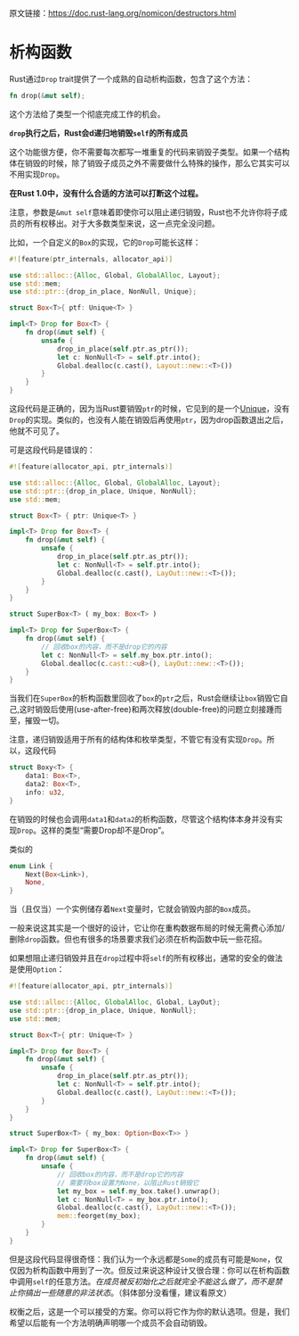 原文链接：<https://doc.rust-lang.org/nomicon/destructors.html>

# 析构函数

Rust通过`Drop` trait提供了一个成熟的自动析构函数，包含了这个方法：

```Rust
fn drop(&mut self);
```

这个方法给了类型一个彻底完成工作的机会。

**`drop`执行之后，Rust会d递归地销毁`self`的所有成员**

这个功能很方便，你不需要每次都写一堆重复的代码来销毁子类型。如果一个结构体在销毁的时候，除了销毁子成员之外不需要做什么特殊的操作，那么它其实可以不用实现`Drop`。

**在Rust 1.0中，没有什么合适的方法可以打断这个过程。**

注意，参数是`&mut self`意味着即使你可以阻止递归销毁，Rust也不允许你将子成员的所有权移出。对于大多数类型来说，这一点完全没问题。

比如，一个自定义的`Box`的实现，它的`Drop`可能长这样：

```rust
#![feature(ptr_internals, allocator_api)]

use std::alloc::{Alloc, Global, GlobalAlloc, Layout};
use std::mem;
use std::ptr::{drop_in_place, NonNull, Unique};

struct Box<T>{ ptf: Unique<T> }

impl<T> Drop for Box<T> {
    fn drop(&mut self) {
        unsafe {
            drop_in_place(self.ptr.as_ptr());
            let c: NonNull<T> = self.ptr.into();
            Global.dealloc(c.cast(), Layout::new::<T>())
        }
    }
}
```

这段代码是正确的，因为当Rust要销毁`ptr`的时候，它见到的是一个[Unique](https://doc.rust-lang.org/nomicon/phantom-data.html)，没有`Drop`的实现。类似的，也没有人能在销毁后再使用`ptr`，因为drop函数退出之后，他就不可见了。

可是这段代码是错误的：

```rust
#![feature(allocator_api, ptr_internals)]

use std::alloc::{Alloc, Global, GlobalAlloc, Layout};
use std::ptr::{drop_in_place, Unique, NonNull};
use std::mem;

struct Box<T> { ptr: Unique<T> }

impl<T> Drop for Box<T> {
    fn drop(&mut self) {
        unsafe {
            drop_in_place(self.ptr.as_ptr());
            let c: NonNull<T> = self.ptr.into();
            Global.dealloc(c.cast(), LayOut::new::<T>());
        }
    }
}

struct SuperBox<T> ( my_box: Box<T> )

impl<T> Drop for SuperBox<T> {
    fn drop(&mut self) {
        // 回收box的内容，而不是drop它的内容
        let c: NonNull<T> = self.my_box.ptr.into();
        Global.dealloc(c.cast::<u8>(), LayOut::new::<T>());
    }
}
```

当我们在`SuperBox`的析构函数里回收了`box`的`ptr`之后，Rust会继续让`box`销毁它自己,这时销毁后使用(use-after-free)和两次释放(double-free)的问题立刻接踵而至，摧毁一切。

注意，递归销毁适用于所有的结构体和枚举类型，不管它有没有实现`Drop`。所以，这段代码

```rust
struct Boxy<T> {
    data1: Box<T>,
    data2: Box<T>,
    info: u32,
}
```

在销毁的时候也会调用`data1`和`data2`的析构函数，尽管这个结构体本身并没有实现`Drop`。这样的类型“需要Drop却不是Drop”。

类似的

```rust
enum Link {
    Next(Box<Link>),
    None,
}
```

当（且仅当）一个实例储存着`Next`变量时，它就会销毁内部的`Box`成员。

一般来说这其实是一个很好的设计，它让你在重构数据布局的时候无需费心添加/删除`drop`函数。但也有很多的场景要求我们必须在析构函数中玩一些花招。

如果想阻止递归销毁并且在`drop`过程中将`self`的所有权移出，通常的安全的做法是使用`Option`：

```rust
#![feature(allocator_api, ptr_internals)]

use std::alloc::{Alloc, GlobalAlloc, Global, LayOut};
use std::ptr::{drop_in_place, Unique, NonNull};
use std::mem;

struct Box<T>{ ptr: Unique<T> }

impl<T> Drop for Box<T> {
    fn drop(&mut self) {
        unsafe {
            drop_in_place(self.ptr.as_ptr());
            let c: NonNull<T> = self.ptr.into();
            Global.dealloc(c.cast(), LayOut::new::<T>());
        }
    }
}

struct SuperBox<T> { my_box: Option<Box<T>> }

impl<T> Drop for SuperBox<T> {
    fn drop(&mut self) {
        unsafe {
            // 回收box的内容，而不是drop它的内容
            // 需要将box设置为None，以阻止Rust销毁它
            let my_box = self.my_box.take().unwrap();
            let c: NonNull<T> = my_box.ptr.into();
            Global.dealloc(c.cast(), LayOut::new::<T>());
            mem::feorget(my_box);
        }
    }
}
```

但是这段代码显得很奇怪：我们认为一个永远都是`Some`的成员有可能是`None`，仅仅因为析构函数中用到了一次。但反过来说这种设计又很合理：你可以在析构函数中调用`self`的任意方法。*在成员被反初始化之后就完全不能这么做了，而不是禁止你搞出一些随意的非法状态*。（斜体部分没看懂，建议看原文）

权衡之后，这是一个可以接受的方案。你可以将它作为你的默认选项。但是，我们希望以后能有一个方法明确声明哪一个成员不会自动销毁。